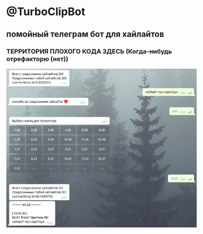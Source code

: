 # @TurboClipBot  
## помойный телеграм бот для хайлайтов  
  
### ТЕРРИТОРИЯ ПЛОХОГО КОДА ЗДЕСЬ (Когда-нибудь отрефакторю (нет))  
  
![scr.png](scr.png)
